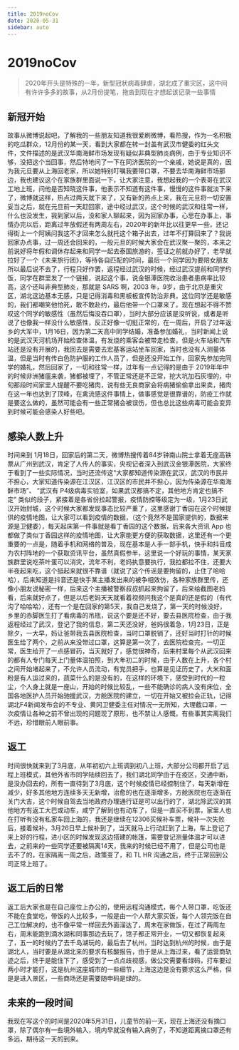 ```yaml
---
title: 2019noCov
date: 2020-05-31
sidebar: auto
---
```


# 2019noCov

> 2020年开头是特殊的一年，新型冠状病毒肆虐，湖北成了重灾区，这中间有许许多多的故事，从2月份提笔，拖沓到现在才想起该记录一些事情

## 新冠开始

故事从微博说起吧，了解我的一些朋友知道我很爱刷微博，看热搜，作为一名积极的吃瓜群众，12月份的某一天，看到大家都在转一封盖有武汉市健委的红头文件，文件描述的是武汉华南海鲜市场发现有疑似非典型肺炎病例，由于专业知识不够，没把这个当回事，然后特地问了一下在同济医院的一个亲戚，她说是真的，因为我元旦要从上海回老家，所以她特别叮嘱我要带口罩，不要去华南海鲜市场那边，我也建议这个在家族群里面说一下，让大家注意，我想起我的一个表哥在武汉工地上班，问他是否知晓这件事，他表示不知道有这件事，慢慢的这件事就淡下来了，微博就这样，热点过两天就下来了，又有新的热点上来，我在元旦将一切安置妥当之后，就在元旦前一天赶回家，途中经过武汉，这个时候的武汉和往常一样，什么也没发生，我到家以后，没和家人聊起来，因为回家办事，心思在办事上，事情办完以后，距离过年放假还有两周左右，2020年的新年比以往更早一些，还记得街上一个阿姨问我这不才回来怎么就托这个箱子出去，过年不打算回来了？我说回家办点事，过一周还会回来的，一般元旦的时候大家会在武汉聚一聚的，本来之前说好将年假和调休存起来和同学一起去泰国旅游的，签证之前就办好了，老早就拉好了一个《未来旅行团》，等待各自匹配的时间，最后一个同学因为要陪女朋友所以最后说不去了，行程只好作罢，返程经过武汉的时候，经过武汉提前和同学约饭，同学在群里发了一个链接，说起这个事，说金银潭医院收治患者患病率比较高，这个还叫非典型肺炎，那就是 SARS 啊，2003 年，9岁，由于北京是重灾区，湖北这边基本无感，只是记得消毒和黑板板宣传防治非典，这位同学还是敏感的，我们都嘲笑他怕死，敢不敢赴约，最后他带一个口罩来了，现在想起不得不赞叹这个同学的敏感性（虽然后悔没吞口罩），当时大部分应该是没听说，或者是听说了也像我一样没什么敏感性，反正好像一切挺正常的，在一周后，开启了过年返乡的大军中，1月16日，因为第二天高中同学结婚，准备参加婚礼，当时新闻上说的是武汉天河机场开始检查体温，有发烧的乘客会被带走检查，但是火车站和汽车站还是没有开展的，我回去是需要去宏基客运站坐车回家，当时也没有人测量体温，但是当时有传白色防护服的工作人员了，但是还没开始工作，回家先参加完同学的婚礼，然后回家了，一切和往常一样，过年有一点记得的是由于 2019年年中的时候非洲猪瘟来袭，猪都被埋了，不管正常还是不正常，挖大坑加石灰埋的，中旬那段时间家里人提醒不要吃猪肉，说有些无良商家会将病猪偷偷拿出来卖，猪肉在这一年也达到了顶峰，在禽流感这件事情上，做事感觉是很靠谱的，防疫工作就是要这么做的，虽然可能会有一些正常猪会被误伤，但也总比这些病毒可能会变异到时候可能会感染人好些吧。

## 感染人数上升

时间来到 1月18日，回家后的第二天，微博热搜传着84岁钟南山院士拿着无座高铁票从广州到武汉，肯定了人传人的事实，央视记者深入到武汉金银潭医院，大家终于看到了一些实际情况，当时还流传这“大家都知道传染源在武汉，武汉的市民并不担心，大家知道传染源在江汉区，江汉区的市民并不担心，因为传染源在华南海鲜市场”、 “武汉有 P4级病毒实验室，如果武汉都搞不定，其他地方肯定也搞不定” 类似的段子，紧接着是各省份拉起警报，疫情防控等级定为一级，1月23日武汉开始封城，这个时候大家都发现事态比较严重了，这里感谢丁香园在这个时候提供的疫情地图，让大家可以看到疫情的数据，（这个竟然不是国家提供的，数据来源是卫健委），每天起床第一件事就是看丁香园的这个数据，后来各大资讯 App 也都做了类似丁香园这样的疫情地图，让大家能更方便的获取数据，这里还有一个更重要的一点是，随着手机和网络的普及，现在基本是人手一部手机，快手和抖音成为农村阵地的一个获取资讯平台，虽然真假参半，这里说一个好玩的事情，某天家族群里说吃茶叶蛋可以消灾，流年不利，老妈执意要执行，我拉都拉不住，还要大半夜起来吃，这个挺起来就很不靠谱（就说了这个传谣是要拘留的，止住了哈哈哈），后来知道是抖音还是快手某主播发出来的被争相效仿，各种家族群里传，还像小朋友说秘密一样，后来这个主播被警察叔叔抓起来拘留了，后来给截图老妈看，后来就好点了，但是以后老妈天天就看着视频问我这个是真的还是假的（有代沟了哈哈哈），还有一个是在回家的第5天，我自己发烧了，第一天的时候没好，乡里的赤脚医生打了看病毒的吊瓶，说这个要是还不好，要去县医院检查，由于我返程经过了武汉，登记了我的信息，第二天还没好，爸妈很着急，1月23日，正是除夕，一大早，妈让爸带我去县医院检查，当时口罩脱销了，还好当时打针的时候医生给了两个，之前从来没带过口罩，这算是第一次了，去医院检查完，一切正常，医生给开了一点感冒药，当天就好了，感觉很神奇，后来村里每个从武汉回来的都有人专门每天上门量体温拍照，到大年初二的时候，由于人数在上升，各个村之间开始堵起来了，不允许人员流动，有党员把手，也算是见证历史了，大米和面粉是有人运过来的，蔬菜什么的是没有的，在这样的环境下，感受到时代的一粒尘，个人身上就是一座山，开始的时候比较乱，一些不能确诊的病人没有床位，全国各地医护人员开始驰援武汉，方舱医院的建立，一切在开始又被拉会正轨，记得 湖北F4新闻发布会的不专业、黄冈卫健委主任对情况一无所知，大理截口罩，一次疫情让各种之前不曾出现的问题现了原形，也不禁让人感慨，有些事其实离我们不远，珍惜眼前人眼前事。

## 返工

时间很快就来到了3月底，从年初初六上班调到初八上班，大部分公司都开启了远程上班模式，其他外省市同学陆续回去了，我们湖北同学由于在疫区，交通中断，是没办回去的，所有一直待到了3月底，这个时候疫情已经控制住了，每天新增在减少，好多其他地方连续多天无新增，治愈的也在逐渐增多，方舱医院也在逐渐在关门大吉，这个时候自驾去当地政府办理通行证是可以出行的了，湖北除武汉的其他地方有返工大巴或动车，咸宁了解到也有动车了，但是一直买不到票，家里人也在打听有没有私家车回上海的，我还是继续在12306买候补车票，候补一次失败后，接着候补，3月26日早上候补到了，当天就马上行动赶到了上海，车上登记了来上好的行程，进小区的时候发现这边搭建的帐篷，需要登记测量体温才可以进去，之前来的一些同学还要被隔离14天，我来的时候已经不用了，但是公司也是去不了的，在家隔离一周之后，政策变了，和 TL HR 沟通之后，终于正常回到公司正常上班了。

## 返工后的日常

返工后大家也是在自己座位上办公的，使用远程沟通模式，每个人带口罩，吃饭还不能在食堂吃，带饭的人比较多，一般是由一个人帮大家买饭，每个人领完饭在自己工位解决的，也不像平常一样回去外面溜达了，周末在家做饭，在过了两周左右，周末能跑到滴水湖和同事那边去玩了，馆子都正常开业，一切又都恢复起来了，五一的时候约了去千岛湖玩的，最后去了杭州，当时达到杭州的时候，由于是湖北人，当时要是从湖北来的要求有核酸报告，由于是从上海过来，看了运营商轨迹之后，终于是能住下了，感受到了一点点歧视感，做公交需要看绿码，打车要过两小时才能打，这是杭州这座城市的一些细节，上海这边是没有要求这么严格，但是是进入景区，一些商场还是需要随申码是绿的。

## 未来的一段时间

我现在写这个的时间是2020年5月31日，儿童节的前一天，现在上海还没有摘口罩，除了偶尔有一些境外输入，境内早就没有输入病例了，不知道距离摘口罩还有多远，期待这一天的到来。
